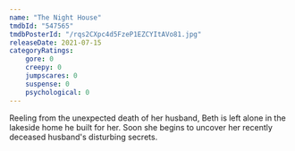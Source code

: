 ```yaml
---
name: "The Night House"
tmdbId: "547565"
tmdbPosterId: "/rqs2CXpc4d5FzeP1EZCYItAVo81.jpg"
releaseDate: 2021-07-15
categoryRatings:
    gore: 0
    creepy: 0
    jumpscares: 0
    suspense: 0
    psychological: 0
---
```

Reeling from the unexpected death of her husband, Beth is left alone in the lakeside home he built for her. Soon she begins to uncover her recently deceased husband's disturbing secrets.
